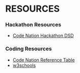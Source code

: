 # RESOURCES
### Hackathon Resources
* [Code Nation Hackathon DSD](https://docs.google.com/document/d/1a8vUOwluqwWZXyiWBzY0v2XCHAhnxOiqvc8sck-C--c/edit#)

### Coding Resources
* [Code Nation Reference Table](https://docs.google.com/document/u/1/d/1iLiKR7F94bmFI8Djr9bWtqWjkkFhYUeSMGzvMDjHzRM/preview)
* [w3schools](https://www.w3schools.com/)
